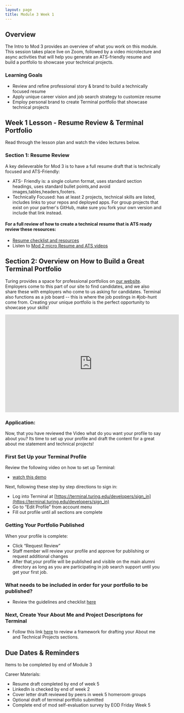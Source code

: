 ```yaml
---
layout: page
title: Module 3 Week 1
---
```


## Overview
The Intro to Mod 3 provides an overview of what you work on this module. This session takes place live on Zoom, followed by a video microlecture and async activities that will help you generate an ATS-friendly resume and build a portfolio to showcase your technical projects.

### Learning Goals

* Review and refine professional story & brand to build a technically focused resume
* Apply unique career vision and job search strategy to customize resume
* Employ personal brand to create Terminal portfolio that showcase technical projects 

## Week 1 Lesson - Resume Review & Terminal Portfolio
Read through the lesson plan and watch the video lectures below. 

### Section 1: Resume Review 
A key delieverable for Mod 3 is to have a full resume draft that is technically focused and ATS-Friendly: 
* ATS- Friendly is: a single column format, uses standard section headings, uses standard bullet points,and
avoid images,tables,headers,footers.
* Technically Focused: has at least 2 projects, technical skills are listed, includes links to your repos and deployed apps. For group projects that exist on your partner's GitHub, make sure you fork your own version and include that link instead.

#### For a full review of how to create a technical resume that is ATS ready review these resources:
* [Resume checklist and resources](https://careerdev.turing.edu/resources/resume_resources)
* Listen to [Mod 2 micro Resume and ATS videos](https://careerdev.turing.edu/module_two/mod2_week1) 

##  Section 2: Overview on How to Build a Great Terminal Portfolio
Turing provides a space for professional portfolios on [our website](https://terminal.turing.edu). Employers come to this part of our site to find candidates, and we also share these with employers who come to us asking for candidates. Terminal also functions as a job board -- this is where the job postings in #job-hunt come from. Creating your unique portfolio is the perfect opportunity to showcase your skills!

<iframe width="560" height="315" src="https://www.youtube.com/embed/qXFJjGpeygg" title="YouTube video player" frameborder="0" allow="accelerometer; autoplay; clipboard-write; encrypted-media; gyroscope; picture-in-picture" allowfullscreen></iframe>

### Application:
Now, that you have reviewed the Video what do you want your profile to say about you? Its time to set up your profile and draft the content for a great about me statement and technical projects!

### First Set Up your Terminal Profile
Review the following video on how to set up Terminal: 
* [watch this demo](https://drive.google.com/file/d/1NqHrdkr0B5wEvEaH9Z8dJK56TcSJoV_t/view)

Next, following these step by step directions to sign in: 
* Log into Terminal at [https://terminal.turing.edu/developers/sign_in](https://terminal.turing.edu/developers/sign_in)
* Go to “Edit Profile” from account menu
* Fill out profile until all sections are complete

### Getting Your Portfolio Published
When your profile is complete:
* Click “Request Review”
* Staff member will review your profile and approve for publishing or request additional changes
* After that,your profile will be published and visible on the main alumni directory as long as you are participating in job search support until you get your first job. 

### What needs to be included in order for your portfolio to be published?
* Review the guidelines and checklist [here](https://careerdev.turing.edu/resources/resume_resources)

### Next, Create Your About Me and Project Descriptons for Terminal  
* Follow this link [here](https://careerdev.turing.edu/resources/terminal_directions) to review a framework for drafting your About me and Technical Projects sections.   

## Due Dates & Reminders
Items to be completed by end of Module 3

Career Materials:
* Resume draft completed by end of week 5
* LinkedIn is checked by end of week 2
* Cover letter draft reviewed by peers in week 5 homeroom groups
* Optional draft of terminal portfolio submitted
* Complete end of mod self-evaluation survey by EOD Friday Week 5
